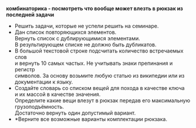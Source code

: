 __комбинаторика - посмотреть что вообще может влезть в рюкзак из последней задачи__


* Решить задачи, которые не успели решить на семинаре.
* Дан список повторяющихся элементов.  
Вернуть список с дублирующимися элементами.  
В результирующем списке не должно быть дубликатов.
* В большой текстовой строке подсчитать количество встречаемых слов  
и вернуть 10 самых частых. Не учитывать знаки препинания и регистр  
символов. За основу возьмите любую статью из википедии или из документации к языку.
* Создайте словарь со списком вещей для похода в качестве ключа  
и их массой в качестве значения.  
Определите какие вещи влезут в рюкзак передав его максимальную грузоподъёмность.  
Достаточно вернуть один допустимый вариант. 
* *Верните все возможные варианты комплектации рюкзака.